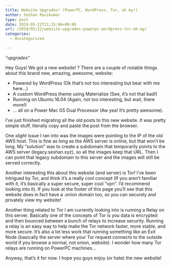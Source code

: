 ```yaml
---
title: Website Upgrades! (PowerPC, WordPress, Tor, oh my!)
author: Seshan Ravikumar
type: post
date: 2019-05-22T21:25:06+00:00
url: /2019/05/22/website-upgrades-powerpc-wordpress-tor-oh-my/
categories:
  - Uncategorized

---
```

_&#8220;upgrades&#8221;_

Hey Guys! We got a new website! ? There are a couple of notable things about this brand new, amazing, awesome, website:

<ul class="browser-default">
  <li>
    Powered by WordPress (Ok that&#8217;s not too interesting but bear with me here&#8230;)
  </li>
  <li>
    A custom WordPress theme using Materialize (See, it&#8217;s not that bad!)
  </li>
  <li>
    Running on Ubuntu 16.04 (Again, not too interesting, but wait, there more!)
  </li>
  <li>
    &#8230; all on a Power Mac G5 Dual Processor (Aw yea! It&#8217;s pretty awesome).
  </li>
</ul>

I&#8217;ve just finished migrating all the old posts to this new website. It was pretty simple stuff, literally copy and paste the post from the browser.

One _slight_ issue I ran into was the images were pointing to the IP of the old AWS host. This is fine as long as the AWS server is online, but that won&#8217;t be long. My &#8220;solution&#8221; was to create a subdomain that temporarily points to the AWS server (legacy.seshan.xyz), so all the images keep that URL. Then I can point that legacy subdomain to this server and the images will still be served correctly.

Another interesting this about this website (and server) is Tor! I&#8217;ve been intrigued by Tor, and think it&#8217;s a really cool concept (If you aren&#8217;t familiar with it, it&#8217;s basically a super secure, super cool &#8220;vpn&#8221;. I&#8217;d recommend looking into it). If you look at the footer of this page you&#8217;ll see that this website does in fact have a .onion domain too, so you can securely and privately view my website!

Another thing related to Tor I am currently looking into is running a Relay on this server. Basically one of the concepts of Tor is you data is encrypted and then bounced between a bunch of relays to increase security. Running a relay is an easy way to help make the Tor network faster, more stable, and more secure. It&#8217;s also a lot less work that running something like an Exit Node (basically the server where your Tor request connects to the outside world if you browse a normal, not onion, website). I wonder how many Tor relays are running on PowerPC machines&#8230;

Anyway, that&#8217;s it for now. I hope you guys enjoy (or hate) the new website!